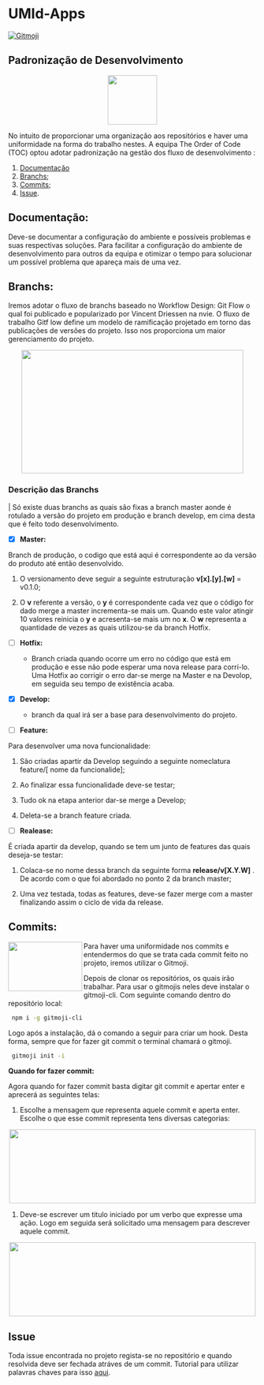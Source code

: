 # UMId-Apps 

<a href="https://gitmoji.carloscuesta.me">
  <img src="https://img.shields.io/badge/gitmoji-%20😜%20😍-FFDD67.svg?style=flat-square" alt="Gitmoji">
</a>

## Padronização de Desenvolvimento
<p align="center">
  <img width="100" height="100" src="https://avatars2.githubusercontent.com/u/58614957?s=400&u=d133ba2f65c51ecb72cdf6753ab378b77fef46a4&v=4">
</p>

No intuito de proporcionar uma organização aos repositórios e haver uma uniformidade na forma do trabalho nestes. A equipa The Order of Code (TOC) optou adotar padronização na gestão dos fluxo de desenvolvimento :

1. [Documentação]()
2. [Branchs](#branchs);
3. [Commits](#commits);
4. [Issue](#issue).

## Documentação:
Deve-se documentar a configuração do ambiente e possíveis problemas e suas respectivas soluções. Para facilitar a configuração do ambiente de desenvolvimento para outros da equipa e otimizar o tempo para solucionar um possível problema que apareça mais de uma vez.

## Branchs:

Iremos adotar o fluxo de branchs baseado no Workflow Design: Git Flow o qual foi publicado e popularizado por Vincent Driessen na nvie. O fluxo de trabalho Gitf low define um modelo de ramificação projetado em torno das publicações de versões do projeto. Isso nos proporciona um maior gerenciamento do projeto. 


<p align="center">
  <img width="450" height="250" src="https://iamchuka.com/content/images/2018/05/gitflowimage.png">
</p>

### Descrição das Branchs
| Só existe duas branchs as quais são fixas a branch master aonde é rotulado a versão do projeto em produção e branch develop, em cima desta que é feito todo desenvolvimento.


- [x] **Master:** 
  
Branch de produção, o codigo que está aqui é correspondente ao da versão do produto até então desenvolvido.
   
1.  O versionamento deve seguir a seguinte estruturação **v[x].[y].[w]** = v0.1.0;
  
2.  O **v** referente a versão, o **y** é correspondente cada vez que o código for dado merge a master incrementa-se mais um. Quando este valor atingir 10 valores reinicia o **y** e acresenta-se mais um no **x**. O **w** representa a quantidade de vezes as quais utilizou-se da branch Hotfix.
  

- [ ] **Hotfix:** 
     - Branch criada quando ocorre um erro no código que está em produção e esse não pode esperar uma nova release para corrí-lo. Uma Hotfix ao corrigir o erro dar-se merge na Master e na Devolop, em seguida seu tempo de existência acaba.
  
    
  
- [x] **Develop:** 
  - branch da qual irá ser a base para desenvolvimento do projeto.
  
- [ ] **Feature:**  

Para desenvolver uma nova funcionalidade:

  1.  São criadas apartir da Develop seguindo a seguinte nomeclatura feature/[ nome da funcionalide];
   
  2.  Ao finalizar essa funcionalidade deve-se testar;
   
  3.  Tudo ok na etapa anterior dar-se merge a Develop;
     
  4. Deleta-se a branch feature criada.
   
  
- [ ]  **Realease:**
  
É criada apartir da develop, quando se tem um junto de features das quais deseja-se testar:
  
1. Colaca-se no nome dessa branch da seguinte forma **release/v[X.Y.W]** . De acordo com o que foi abordado no ponto 2 da branch master;

2. Uma vez testada, todas as features, deve-se fazer merge com a master finalizando assim o ciclo de vida da release.
    

## Commits:

<img align="left" src="https://cloud.githubusercontent.com/assets/7629661/20073135/4e3db2c2-a52b-11e6-85e1-661a8212045a.gif" width="150" height="100" /> 

Para haver uma uniformidade nos commits e entendermos do que se trata cada commit feito no projeto, iremos utilizar o Gitmoji.

Depois de clonar os repositórios, os quais irão trabalhar. Para usar o gitmojis neles deve instalar o gitmoji-cli. Com seguinte comando dentro do repositório local:

```bash
 npm i -g gitmoji-cli
```

Logo após a instalação, dá o comando a seguir para criar um hook. Desta forma, sempre que for fazer git commit o terminal chamará o gitmoji.

```bash
 gitmoji init -i
```


**Quando for fazer commit:**

Agora quando for fazer commit basta digitar git commit e apertar enter e aprecerá as seguintes telas:

1. Escolhe a mensagem que representa aquele commit e aperta enter. Escolhe o que esse commit representa tens diversas categorias:
   
<p align="center">
  <img width="500" height="150" src="https://miro.medium.com/max/996/1*xk6ZOkjbi6S4jExb_ivY9A.png">
</p>

1. Deve-se escrever um titulo iniciado por um verbo que expresse uma ação. Logo em seguida será solicitado uma mensagem para descrever aquele commit.
   
<p align="center">
  <img width="500" height="150" src="https://miro.medium.com/max/1006/1*HuyRn2Ivr6PShE6wHt8d3w.png">
</p>


## Issue

Toda issue encontrada no projeto regista-se no repositório e quando resolvida deve ser fechada  atráves de um commit. Tutorial para utilizar palavras chaves para isso [aqui](https://docs.github.com/en/enterprise/2.16/user/github/managing-your-work-on-github/closing-issues-using-keywords).



